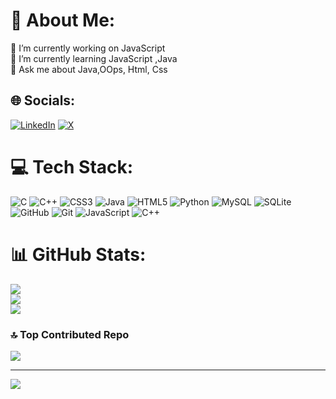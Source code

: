 # 💫 About Me:
🔭 I’m currently working on JavaScript<br>🌱 I’m currently learning JavaScript ,Java<br>💬 Ask me about Java,OOps, Html, Css<br>


## 🌐 Socials:
[![LinkedIn](https://img.shields.io/badge/LinkedIn-%230077B5.svg?logo=linkedin&logoColor=white)](https://linkedin.com/in/anushkarani1307) [![X](https://img.shields.io/badge/X-black.svg?logo=X&logoColor=white)](https://x.com/anushkarani1307) 

# 💻 Tech Stack:
![C](https://img.shields.io/badge/c-%2300599C.svg?style=for-the-badge&logo=c&logoColor=white) ![C++](https://img.shields.io/badge/c++-%2300599C.svg?style=for-the-badge&logo=c%2B%2B&logoColor=white) ![CSS3](https://img.shields.io/badge/css3-%231572B6.svg?style=for-the-badge&logo=css3&logoColor=white) ![Java](https://img.shields.io/badge/java-%23ED8B00.svg?style=for-the-badge&logo=openjdk&logoColor=white) ![HTML5](https://img.shields.io/badge/html5-%23E34F26.svg?style=for-the-badge&logo=html5&logoColor=white) ![Python](https://img.shields.io/badge/python-3670A0?style=for-the-badge&logo=python&logoColor=ffdd54) ![MySQL](https://img.shields.io/badge/mysql-4479A1.svg?style=for-the-badge&logo=mysql&logoColor=white) ![SQLite](https://img.shields.io/badge/sqlite-%2307405e.svg?style=for-the-badge&logo=sqlite&logoColor=white) ![GitHub](https://img.shields.io/badge/github-%23121011.svg?style=for-the-badge&logo=github&logoColor=white) ![Git](https://img.shields.io/badge/git-%23F05033.svg?style=for-the-badge&logo=git&logoColor=white) ![JavaScript](https://img.shields.io/badge/javascript-%23323330.svg?style=for-the-badge&logo=javascript&logoColor=%23F7DF1E) ![C++](https://img.shields.io/badge/c++-%2300599C.svg?style=for-the-badge&logo=c%2B%2B&logoColor=white)
# 📊 GitHub Stats:
![](https://github-readme-stats.vercel.app/api?username=anushkarani1307&theme=dark&hide_border=false&include_all_commits=false&count_private=false)<br/>
![](https://github-readme-streak-stats.herokuapp.com/?user=anushkarani1307&theme=dark&hide_border=false)<br/>
![](https://github-readme-stats.vercel.app/api/top-langs/?username=anushkarani1307&theme=dark&hide_border=false&include_all_commits=false&count_private=false&layout=compact)

### 🔝 Top Contributed Repo
![](https://github-contributor-stats.vercel.app/api?username=anushkarani1307&limit=5&theme=dark&combine_all_yearly_contributions=true)

---
[![](https://visitcount.itsvg.in/api?id=anushkarani1307&icon=0&color=0)](https://visitcount.itsvg.in)

<!-- Proudly created with GPRM ( https://gprm.itsvg.in ) -->
